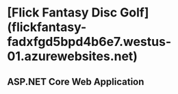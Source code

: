# [Flick Fantasy Disc Golf] (flickfantasy-fadxfgd5bpd4b6e7.westus-01.azurewebsites.net)
## ASP.NET Core Web Application
